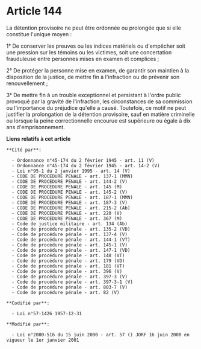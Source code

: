# Article 144

La détention provisoire ne peut être ordonnée ou prolongée que si elle constitue l'unique moyen :

1° De conserver les preuves ou les indices matériels ou d'empêcher soit une pression sur les témoins ou les victimes, soit
une concertation frauduleuse entre personnes mises en examen et complices ;

2° De protéger la personne mise en examen, de garantir son maintien à la disposition de la justice, de mettre fin à
l'infraction ou de prévenir son renouvellement ;

3° De mettre fin à un trouble exceptionnel et persistant à l'ordre public provoqué par la gravité de l'infraction, les
circonstances de sa commission ou l'importance du préjudice qu'elle a causé. Toutefois, ce motif ne peut justifier la
prolongation de la détention provisoire, sauf en matière criminelle ou lorsque la peine correctionnelle encourue est
supérieure ou égale à dix ans d'emprisonnement.

**Liens relatifs à cet article**

	**Cité par**:

	  - Ordonnance n°45-174 du 2 février 1945 - art. 11 (V)
	  - Ordonnance n°45-174 du 2 février 1945 - art. 14-2 (V)
	  - Loi n°95-1 du 2 janvier 1995 - art. 14 (V)
	  - CODE DE PROCEDURE PENALE - art. 137-1 (MMN)
	  - CODE DE PROCEDURE PENALE - art. 144-2 (V)
	  - CODE DE PROCEDURE PENALE - art. 145 (M)
	  - CODE DE PROCEDURE PENALE - art. 145-2 (V)
	  - CODE DE PROCEDURE PENALE - art. 187-1 (MMN)
	  - CODE DE PROCEDURE PENALE - art. 187-3 (V)
	  - CODE DE PROCEDURE PENALE - art. 215-2 (Ab)
	  - CODE DE PROCEDURE PENALE - art. 220 (V)
	  - CODE DE PROCEDURE PENALE - art. 367 (M)
	  - Code de justice militaire - art. 134 (Ab)
	  - Code de procédure pénale - art. 135-2 (VD)
	  - Code de procédure pénale - art. 137-4 (V)
	  - Code de procédure pénale - art. 144-1 (VT)
	  - Code de procédure pénale - art. 145-1 (V)
	  - Code de procédure pénale - art. 147-1 (VD)
	  - Code de procédure pénale - art. 148 (VT)
	  - Code de procédure pénale - art. 179 (VD)
	  - Code de procédure pénale - art. 181 (VT)
	  - Code de procédure pénale - art. 396 (V)
	  - Code de procédure pénale - art. 397-3 (V)
	  - Code de procédure pénale - art. 397-3-1 (V)
	  - Code de procédure pénale - art. 803-7 (V)
	  - Code de procédure pénale - art. 82 (V)

	**Codifié par**:

	  - Loi n°57-1426 1957-12-31

	**Modifié par**:

	  - Loi n°2000-516 du 15 juin 2000 - art. 57 () JORF 16 juin 2000 en vigueur le 1er janvier 2001

